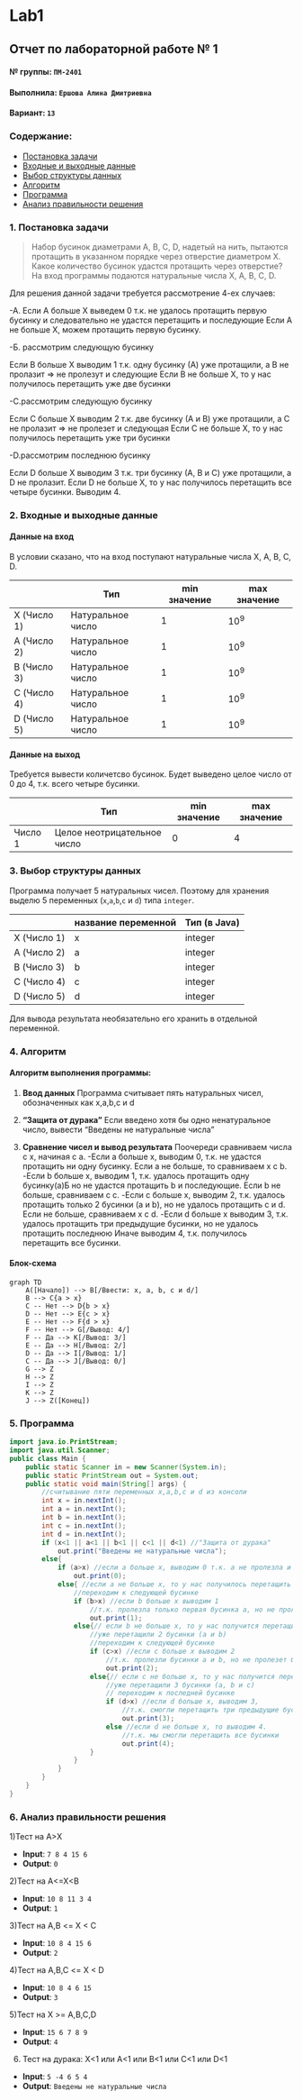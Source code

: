 # Lab1
## Отчет по лабораторной работе № 1

#### № группы: `ПМ-2401`

#### Выполнила: `Ершова Алина Дмитриевна`

#### Вариант: `13`

### Cодержание:

- [Постановка задачи](#1-постановка-задачи)
- [Входные и выходные данные](#2-входные-и-выходные-данные)
- [Выбор структуры данных](#3-выбор-структуры-данных)
- [Алгоритм](#4-алгоритм)
- [Программа](#5-программа)
- [Анализ правильности решения](#6-анализ-правильности-решения)

### 1. Постановка задачи
>Набор бусинок диаметрами A, B, C, D, надетый на нить, пытаются протащить в указанном порядке через отверстие диаметром X. Какое количество бусинок удастся протащить через отверстие? На вход программы подаются натуральные числа X, A, B, C, D. 

Для решения данной задачи требуется рассмотрение 4-ех случаев:

-А. Если А больше Х выведем 0 т.к. не удалось протащить первую бусинку и следовательно не удастся перетащить и  последующие
Если А не больше Х, можем протащить первую бусинку. 

-Б. рассмотрим следующую бусинку

Если B больше Х выводим 1 т.к. одну бусинку (А) уже протащили, а B не пролазит => не пролезут и следующие
Если B не больше Х, то у нас получилось перетащить уже две бусинки

-C.рассмотрим следующую бусинку

Если С больше Х выводим 2 т.к. две бусинку (А и В) уже протащили, а С не пролазит => не пролезет и следующая
Если С не больше Х, то у нас получилось перетащить уже три бусинки

-D.рассмотрим последнюю бусинку

Если D больше Х выводим 3 т.к. три бусинку (А, В и С) уже протащили, а D не пролазит.
Если D не больше Х, то у нас получилось перетащить все четыре бусинки. Выводим 4.
### 2. Входные и выходные данные
#### Данные на вход
В условии сказано, что на вход поступают натуральные числа X, A, B, C, D. 

|	          |Тип	             |min значение |max значение    |
|-----------|------------------|-------------|----------------|
|X (Число 1)|	Натуральное число|	1          |	10<sup>9</sup>|
|A (Число 2)|	Натуральное число|	1          |	10<sup>9</sup>|
|B (Число 3)|	Натуральное число|	1          |	10<sup>9</sup>|
|C (Число 4)|	Натуральное число|	1          |	10<sup>9</sup>|
|D (Число 5)|	Натуральное число|	1          |	10<sup>9</sup>|

#### Данные на выход
Требуется вывести количетсво бусинок. Будет выведено целое число от 0 до 4, т.к. всего четыре бусинки.

|         | Тип                                | min значение | max значение   |
|---------|------------------------------------|--------------|----------------|
| Число 1 | Целое неотрицательное число        | 0            | 4              |

### 3. Выбор структуры данных

Программа получает 5 натуральных чисел. Поэтому для хранения выделю 5 переменных (`x`,`a`,`b`,`c` и `d`) типа `integer`.


|	          |название переменной|	Тип (в Java)|
|-----------|-------------------|-------------|
|X (Число 1)|	x	                |integer      |
|A (Число 2)|	a	                |integer      |
|B (Число 3)|	b                	|integer      |
|C (Число 4)|	c                	|integer      |
|D (Число 5)|	d	                |integer      |

Для вывода результата необязательно его хранить в отдельной переменной.

### 4. Алгоритм

#### Алгоритм выполнения программы:
1. **Ввод данных**
Программа считывает пять натуральных чисел, обозначенных как x,a,b,c и d

2. **“Защита от дурака”** 
Если введено хотя бы одно ненатуральное число, вывести “Введены не натуральные числа”

3. **Сравнение чисел и вывод результата**
Поочереди сравниваем числа с x, начиная с а.
-Если а больше х, выводим 0, т.к. не удастся протащить ни одну бусинку. 
Если а не больше, то сравниваем х с b. 
-Если b больше х, выводим 1, т.к. удалось протащить одну бусинку(а)Б но не удастся протащить b и последующие.
Если b не больше, сравниваем с c. 
-Если c больше х, выводим 2, т.к. удалось протащить только 2 бусинки (a и b), но не удалось протащить c и d.
Если не больше, сравниваем х с d. 
-Если d больше х выводим 3, т.к. удалось протащить три предыдущие бусинки, но не удалось протащить последнюю
Иначе выводим 4, т.к. получилось перетащить все бусинки.

#### Блок-схема

```mermaid
graph TD
    A([Начало]) --> B[/Ввести: x, a, b, c и d/]
    B --> C{a > x}
    C -- Нет --> D{b > x}
    D -- Нет --> E{c > x}
    E -- Нет --> F{d > x}
    F -- Нет --> G[/Вывод: 4/]
    F -- Да --> K[/Вывод: 3/]
    E -- Да --> H[/Вывод: 2/]
    D -- Да --> I[/Вывод: 1/]
    C -- Да --> J[/Вывод: 0/]
    G --> Z
    H --> Z
    I --> Z
    K --> Z
    J --> Z([Конец])
```

### 5. Программа
```java
import java.io.PrintStream;
import java.util.Scanner;
public class Main {
    public static Scanner in = new Scanner(System.in);
    public static PrintStream out = System.out;
    public static void main(String[] args) {
        //считывание пяти переменных x,a,b,c и d из консоли
        int x = in.nextInt();
        int a = in.nextInt();
        int b = in.nextInt();
        int c = in.nextInt();
        int d = in.nextInt();
        if (x<1 || a<1 || b<1 || c<1 || d<1) //"Защита от дурака"
            out.print("Введены не натуральные числа");
        else{
            if (a>x) //если а больше х, выводим 0 т.к. а не пролезла и следующие бусинки тоже не пролезут
                out.print(0);
            else{ //если а не больше х, то у нас получилось перетащить первую бусинку
                //переходим к следующей бусинке
                if (b>x) //если b больше х выводим 1
                    //т.к. пролезла только первая бусинка а, но не пролезет бусинка b и последующие
                    out.print(1);
                else{// если b не больше х, то у нас получится перетащить и эту бусинку
                    //уже перетащили 2 бусинки (а и b)
                    //переходим к следующей бусинке
                    if (c>x) //если с больше х выводим 2
                        //т.к. пролезли бусинки a и b, но не пролезет бусинка с и d
                        out.print(2);
                    else{// если с не больше х, то у нас получится перетащить и эту бусинку
                        //уже перетащили 3 бусинки (а, b и c)
                        // переходим к последней бусинке
                        if (d>x) //если d больше х, выводим 3,
                            //т.к. смогли перетащить три предыдущие бусинки, но не смогли перетащить d
                            out.print(3);
                        else //если d не больше х, то выводим 4.
                            //т.к. мы смогли перетащить все бусинки
                            out.print(4);
                    }
                }
            }
        }
    }
}
```

### 6. Анализ правильности решения

1)Тест на A>X

- **Input**:
        ```
        7 8 4 15 6
        ```
- **Output**:
        ```
        0
        ```
  
2)Тест на A<=X<B

- **Input**:
        ```
        10 8 11 3 4
        ```
- **Output**:
        ```
        1
        ```
  
3)Тест на A,B <= X < C 

- **Input**:
        ```
        10 8 4 15 6
        ```
- **Output**:
        ```
        2
        ```
  
4)Тест на A,B,C <= X < D

- **Input**:
        ```
        10 8 4 6 15
        ```
- **Output**:
        ```
        3
        ```
  
5)Тест на X >= A,B,C,D

- **Input**:
        ```
        15 6 7 8 9
        ```
- **Output**:
        ```
        4
        ```
  
6) Тест на дурака: X<1 или A<1 или B<1 или C<1 или D<1
   
- **Input**:
        ```
        5 -4 6 5 4
        ```
- **Output**:
        ```
        Введены не натуральные числа
        ```
